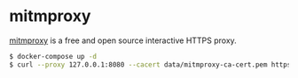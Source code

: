 mitmproxy
=========

[mitmproxy][1] is a free and open source interactive HTTPS proxy.

```bash
$ docker-compose up -d
$ curl --proxy 127.0.0.1:8080 --cacert data/mitmproxy-ca-cert.pem https://www.google.com
```

[1]: https://mitmproxy.org/
